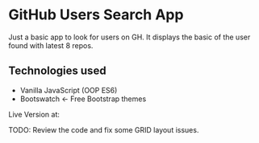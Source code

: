 # GitHub Users Search App

Just a basic app to look for users on GH. It displays the basic of the user found with latest 8 repos.

## Technologies used
* Vanilla JavaScript (OOP ES6)
* Bootswatch <- Free Bootstrap themes

Live Version at: 

TODO: Review the code and fix some GRID layout issues.
